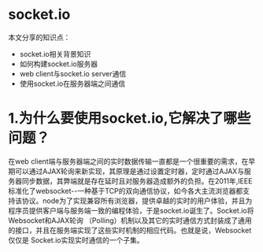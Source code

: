 # socket.io
本文分享的知识点：
* socket.io相关背景知识
* 如何构建socket.io服务器
* web client与socket.io server通信
* 使用socket.io在服务器端之间通信
# 1.为什么要使用socket.io,它解决了哪些问题？

在web client端与服务器端之间的实时数据传输一直都是一个很重要的需求，在早期可以通过AJAX轮询来新实现，其原理是通过设置定时器，定时通过AJAX与服务器同步数据，其弊端就是存在延时且对服务器造成额外的负担。在2011年,IEEE标准化了websocket--一种基于TCP的双向通信协议，如今各大主流浏览器都支持该协议。node为了实现兼容所有浏览器，提供卓越的实时的用户体验，并且为程序员提供客户端与服务端一致的编程体验，于是socket.io诞生了。Socket.io将Websocket和AJAX轮询 （Polling）机制以及其它的实时通信方式封装成了通用的接口，并且在服务端实现了这些实时机制的相应代码。也就是说，Websocket仅仅是 Socket.io实现实时通信的一个子集。
